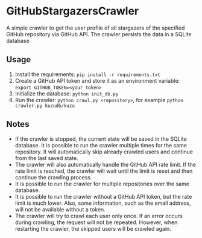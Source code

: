 # GitHubStargazersCrawler
A simple crawler to get the user profile of all stargazers of the specified GitHub repository via GitHub API. The crawler persists the data in a SQLite database

## Usage
1. Install the requirements: `pip install -r requirements.txt`
1. Create a GitHub API token and store it as an environment variable: `export GITHUB_TOKEN=<your token>`
1. Initialize the database: `python init_db.py`
1. Run the crawler: `python crawl.py <repository>`, for example `python crawler.py kuzudb/kuzu`

## Notes
- If the crawler is stopped, the current state will be saved in the SQLite database. It is possible to run the crawler multiple times for the same repository. It will automatically skip already crawled users and continue from the last saved state. 
- The crawler will also automatically handle the GitHub API rate limit. If the rate limit is reached, the crawler will wait until the limit is reset and then continue the crawling process.
- It is possible to run the crawler for multiple repositories over the same database. 
- It is possible to run the crawler without a GitHub API token, but the rate limit is much lower. Also, some information, such as the email address, will not be available without a token.
- The crawler will try to crawl each user only once. If an error occurs during crawling, the request will not be repeated. However, when restarting the crawler, the skipped users will be crawled again.
